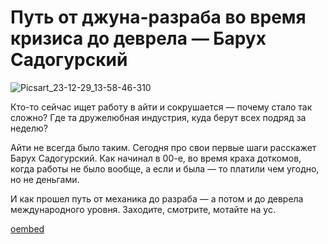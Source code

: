 # Путь от джуна-разраба во время кризиса до деврела — Барух Садогурский 

![Picsart_23-12-29_13-58-46-310](https://github.com/razrabs-media/editorial/assets/24244542/5bb30ead-2a73-46e9-b20e-d5189e2669a1)

Кто-то сейчас ищет работу в айти и сокрушается — почему стало так сложно? Где та дружелюбная индустрия, куда берут всех подряд за неделю? 

Айти не всегда было таким. Сегодня про свои первые шаги расскажет Барух Садогурский. Как начинал в 00-е, во время краха доткомов, когда работы не было вообще, а если и была — то платили чем угодно, но не деньгами.

И как прошел путь от механика до разраба — а потом и до деврела международного уровня. Заходите, смотрите, мотайте на ус.

[oembed](https://www.youtube.com/watch?v=7s1W5-8lX48)

